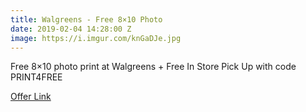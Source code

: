 ```yaml
---
title: Walgreens - Free 8×10 Photo
date: 2019-02-04 14:28:00 Z
image: https://i.imgur.com/knGaDJe.jpg
---
```


Free 8×10 photo print at Walgreens + Free In Store Pick Up with code PRINT4FREE

[Offer Link](https://photo.walgreens.com/store/prints-and-enlargements-details?tab=Photo%20Nav%20|%20Prints%20|%20Prints%20+%20Enlargements#!/pdpview)